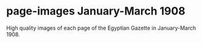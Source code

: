 # page-images January-March 1908
High quality images of each page of the Egyptian Gazette in January-March 1908.

